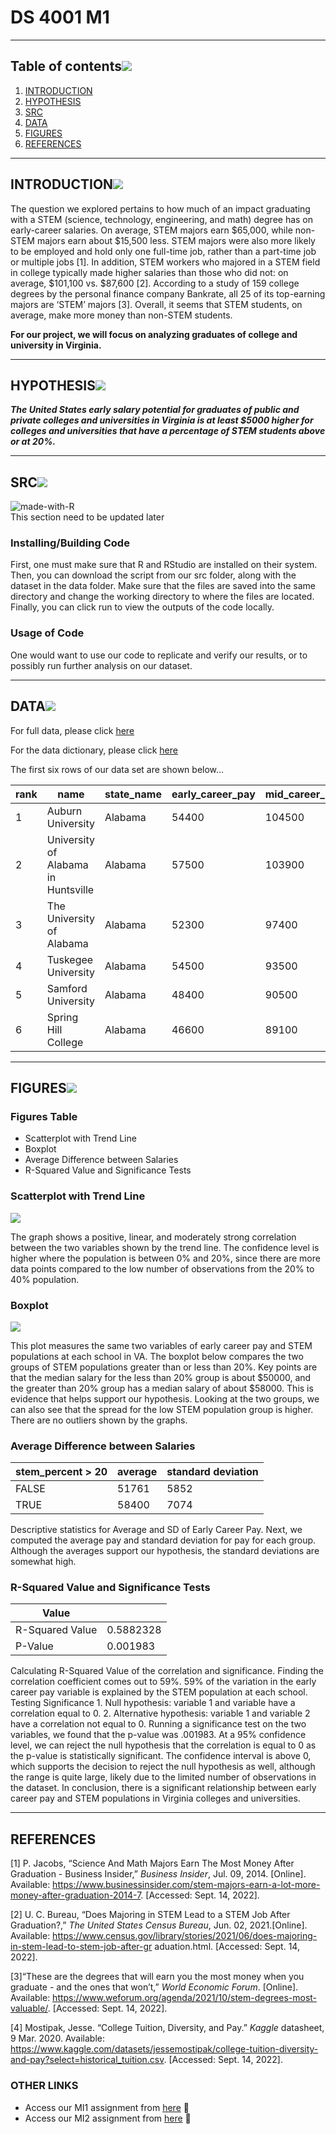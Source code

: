 # DS 4001 M1
---

## Table of contents[![](./images/pin.svg)](#table-of-contents)
1. [INTRODUCTION](#introduction)
2. [HYPOTHESIS](#hypothesis)
3. [SRC](#src)
4. [DATA](#data)
5. [FIGURES](#figures)
6. [REFERENCES](#references)

---

## INTRODUCTION[![](./images/pin.svg)](#introduction)
The question we explored pertains to how much of an impact graduating with a STEM (science,
technology, engineering, and math) degree has on early-career salaries. On average, STEM
majors earn $65,000, while non-STEM majors earn about $15,500 less. STEM majors were also
more likely to be employed and hold only one full-time job, rather than a part-time job or
multiple jobs [1]. In addition, STEM workers who majored in a STEM field in college typically
made higher salaries than those who did not: on average, $101,100 vs. $87,600 [2]. According to
a study of 159 college degrees by the personal finance company Bankrate, all 25 of its
top-earning majors are ‘STEM’ majors [3]. Overall, it seems that STEM students, on average,
make more money than non-STEM students. 

**For our project, we will focus on analyzing graduates of college and university in Virginia.**


---

## HYPOTHESIS[![](./images/pin.svg)](#hypothesis)
***The United States early salary potential for graduates of public and private colleges and
universities in Virginia is at least $5000 higher for colleges and universities that have a
percentage of STEM students above or at 20%.***

---

## SRC[![](./images/pin.svg)](#src)
![made-with-R](https://img.shields.io/badge/Made%20with-R-1f425f.svg)<br>
This section need to be updated later
### Installing/Building Code

First, one must make sure that R and RStudio are installed on their system. Then, you can download the script from our src folder, along with the dataset in the data folder. Make sure that the files are saved into the same directory and change the working directory to where the files are located. Finally, you can click run to view the outputs of the code locally.

### Usage of Code

One would want to use our code to replicate and verify our results, or to possibly run further analysis on our dataset.

---
## DATA[![](./images/pin.svg)](#data)
For full data, please click [here](./data/salary_potential.csv)

For the data dictionary, please click [here](./data/Data_Dictionary)

The first six rows of our data set are shown below...

|rank|name                                                            |state_name    |early_career_pay|mid_career_pay|make_world_better_percent|stem_percent|
|----|----------------------------------------------------------------|--------------|----------------|--------------|-------------------------|------------|
|1   |Auburn University                                               |Alabama       |54400           |104500        |51                       |31          |
|2   |University of Alabama in Huntsville                             |Alabama       |57500           |103900        |59                       |45          |
|3   |The University of Alabama                                       |Alabama       |52300           |97400         |50                       |15          |
|4   |Tuskegee University                                             |Alabama       |54500           |93500         |61                       |30          |
|5   |Samford University                                              |Alabama       |48400           |90500         |52                       |3           |
|6   |Spring Hill College                                             |Alabama       |46600           |89100         |53                       |12          |


---

## FIGURES![](./images/pin.svg)

### **Figures Table**
* Scatterplot with Trend Line
* Boxplot
* Average Difference between Salaries
* R-Squared Value and Significance Tests

### **Scatterplot with Trend Line**
![](./figures/salary_and_stem.png)

The graph shows a positive, linear, and
moderately strong correlation between the two variables shown by the trend line. The confidence level is
higher where the population is between 0% and 20%, since there are more data points compared to the low
number of observations from the 20% to 40% population.

### **Boxplot**
![](./figures/boxplot_stem.png)

This plot measures the same two variables of early career pay and STEM populations at each school in
VA. The boxplot below compares the two groups of STEM populations greater than or less than 20%. Key
points are that the median salary for the less than 20% group is about $50000, and the greater than 20%
group has a median salary of about $58000. This is evidence that helps support our hypothesis. Looking at
the two groups, we can also see that the spread for the low STEM population group is higher. There are no
outliers shown by the graphs.

### **Average Difference between Salaries**

|stem_percent > 20|average|standard deviation|
|-----------------|-------|------------------|
|FALSE|51761|5852|
|TRUE|58400|7074|

Descriptive statistics for Average and SD of Early Career Pay. Next, we computed the average pay and
standard deviation for pay for each group. Although the averages support our hypothesis, the standard
deviations are somewhat high.

### **R-Squared Value and Significance Tests**

|Value||
|----|---|
|R-Squared Value|0.5882328|
|P-Value|0.001983|

Calculating R-Squared Value of the correlation and significance. Finding the correlation coefficient comes
out to 59%. 59% of the variation in the early career pay variable is explained by the STEM population at
each school.
Testing Significance 1. Null hypothesis: variable 1 and variable have a correlation equal to 0. 2. Alternative
hypothesis: variable 1 and variable 2 have a correlation not equal to 0.
Running a significance test on the two variables, we found that the p-value was .001983. At a 95% confidence
level, we can reject the null hypothesis that the correlation is equal to 0 as the p-value is statistically
significant. The confidence interval is above 0, which supports the decision to reject the null hypothesis as
well, although the range is quite large, likely due to the limited number of observations in the dataset.
In conclusion, there is a significant relationship between early career pay and STEM populations in Virginia
colleges and universities.

---

## REFERENCES

[1] P. Jacobs, “Science And Math Majors Earn The Most Money After Graduation - Business
Insider,” *Business Insider*, Jul. 09, 2014. [Online]. Available: https://www.businessinsider.com/stem-majors-earn-a-lot-more-money-after-graduation-2014-7. [Accessed: Sept. 14, 2022].

[2] U. C. Bureau, “Does Majoring in STEM Lead to a STEM Job After Graduation?,” *The
United States Census Bureau*, Jun. 02, 2021.[Online]. Available: https://www.census.gov/library/stories/2021/06/does-majoring-in-stem-lead-to-stem-job-after-gr
aduation.html. [Accessed: Sept. 14, 2022].

[3]“These are the degrees that will earn you the most money when you graduate - and the ones
that won’t,” *World Economic Forum*. [Online]. Available: https://www.weforum.org/agenda/2021/10/stem-degrees-most-valuable/. [Accessed: Sept. 14, 2022].

[4] Mostipak, Jesse. “College Tuition, Diversity, and Pay.” *Kaggle* datasheet, 9 Mar. 2020. Available: https://www.kaggle.com/datasets/jessemostipak/college-tuition-diversity-and-pay?select=historical_tuition.csv. [Accessed: Sept. 14, 2022].

### OTHER LINKS

- Access our MI1 assignment from [here](https://collab.its.virginia.edu/access/content/attachment/856376d0-e4da-47eb-9375-a797b1752c6f/Assignments/793163ca-d95c-4733-9c89-7b8072cf7e87/M1-1%20Hypothesis.pdf) 👋
- Access our MI2 assignment from [here](https://collab.its.virginia.edu/access/content/attachment/856376d0-e4da-47eb-9375-a797b1752c6f/Assignments/9e9b7b2b-222c-49b7-9cdf-ab961fabc74c/M1-2%20Establish%20Data%20to%20Analysis%20Plan%20_1_.pdf) 🤝
